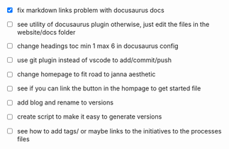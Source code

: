 - [x] fix markdown links problem with docusaurus docs
- [ ] see utility of docusaurus plugin otherwise, just edit the files in the website/docs folder
- [ ] change headings toc min 1 max 6 in docusaurus config
- [ ] use git plugin instead of vscode to add/commit/push
- [ ] change homepage to fit road to janna aesthetic
- [ ] see if you can link the button in the hompage to get started file
- [ ] add blog and rename to versions
- [ ] create script to make it easy to generate versions
- [ ] see how to add tags/ or maybe links to the initiatives to the processes files

